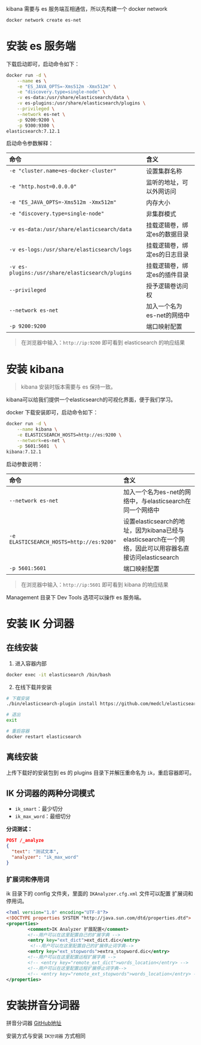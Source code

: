 kibana 需要与 es 服务端互相通信，所以先构建一个 docker network

```bash
docker network create es-net
```

# 安装 es 服务端

下载启动即可，启动命令如下：

```bash
docker run -d \
    --name es \
    -e "ES_JAVA_OPTS=-Xms512m -Xmx512m" \
    -e "discovery.type=single-node" \
    -v es-data:/usr/share/elasticsearch/data \
    -v es-plugins:/usr/share/elasticsearch/plugins \
    --privileged \
    --network es-net \
    -p 9200:9200 \
    -p 9300:9300 \
elasticsearch:7.12.1
```

启动命令参数解释：

| 命令                                               | 含义               |
|:-------------------------------------------------|:-----------------|
| `-e "cluster.name=es-docker-cluster"`            | 设置集群名称           |
| `-e "http.host=0.0.0.0"`                         | 监听的地址，可以外网访问     |
| `-e "ES_JAVA_OPTS=-Xms512m -Xmx512m"`            | 内存大小             |
| `-e "discovery.type=single-node"`                | 非集群模式            |
| `-v es-data:/usr/share/elasticsearch/data`       | 挂载逻辑卷，绑定es的数据目录  |
| `-v es-logs:/usr/share/elasticsearch/logs`       | 挂载逻辑卷，绑定es的日志目录  |
| `-v es-plugins:/usr/share/elasticsearch/plugins` | 挂载逻辑卷，绑定es的插件目录  |
| `--privileged`                                   | 授予逻辑卷访问权         |
| `--network es-net`                               | 加入一个名为es-net的网络中 |
| `-p 9200:9200`                                   | 端口映射配置           |

> 在浏览器中输入：`http://ip:9200` 即可看到 elasticsearch 的响应结果

# 安装 kibana

> kibana 安装时版本需要与 es 保持一致。

kibana可以给我们提供一个elasticsearch的可视化界面，便于我们学习。

docker 下载安装即可，启动命令如下：

```bash
docker run -d \
    --name kibana \
    -e ELASTICSEARCH_HOSTS=http://es:9200 \
    --network=es-net \
    -p 5601:5601  \
kibana:7.12.1
```

启动参数说明：

| 命令                                       | 含义                                                                         |
|:-----------------------------------------|:---------------------------------------------------------------------------|
| `--network es-net`                       | 加入一个名为es-net的网络中，与elasticsearch在同一个网络中                                     | 
| `-e ELASTICSEARCH_HOSTS=http://es:9200"` | 设置elasticsearch的地址，因为kibana已经与elasticsearch在一个网络，因此可以用容器名直接访问elasticsearch | 
| `-p 5601:5601`                           | 端口映射配置                                                                     | 

> 在浏览器中输入：`http://ip:5601` 即可看到 kibana 的响应结果

Management 目录下 Dev Tools 选项可以操作 es 服务端。

# 安装 IK 分词器

## 在线安装

1. 进入容器内部

```bash
docker exec -it elasticsearch /bin/bash
```

2. 在线下载并安装

```bash
# 下载安装
./bin/elasticsearch-plugin install https://github.com/medcl/elasticsearch-analysis-ik/releases/download/v7.12.1/elasticsearch-analysis-ik-7.12.1.zip

# 退出
exit

# 重启容器
docker restart elasticsearch
```

## 离线安装

上传下载好的安装包到 es 的 plugins 目录下并解压重命名为 `ik`，重启容器即可。

## IK 分词器的两种分词模式

- `ik_smart`：最少切分
- `ik_max_word`：最细切分

**分词测试：**

```json lines
POST /_analyze
{
  "text": "测试文本",
  "analyzer": "ik_max_word"
}
```

### 扩展词和停用词

ik 目录下的 config 文件夹，里面的 `IKAnalyzer.cfg.xml` 文件可以配置 扩展词和停用词。

```xml
<?xml version="1.0" encoding="UTF-8"?>
<!DOCTYPE properties SYSTEM "http://java.sun.com/dtd/properties.dtd">
<properties>
        <comment>IK Analyzer 扩展配置</comment>
        <!--用户可以在这里配置自己的扩展字典 -->
        <entry key="ext_dict">ext_dict.dic</entry>
         <!--用户可以在这里配置自己的扩展停止词字典-->
        <entry key="ext_stopwords">extra_stopword.dic</entry>
        <!--用户可以在这里配置远程扩展字典 -->
        <!-- <entry key="remote_ext_dict">words_location</entry> -->
        <!--用户可以在这里配置远程扩展停止词字典-->
        <!-- <entry key="remote_ext_stopwords">words_location</entry> -->
</properties>
```

# 安装拼音分词器

拼音分词器 [GitHub地址](https://github.com/medcl/elasticsearch-analysis-pinyin)

安装方式与安装 `IK分词器` 方式相同